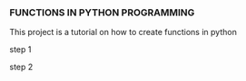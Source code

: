 ### FUNCTIONS IN PYTHON PROGRAMMING
This project is a tutorial on how to create functions in python

step 1

step 2
